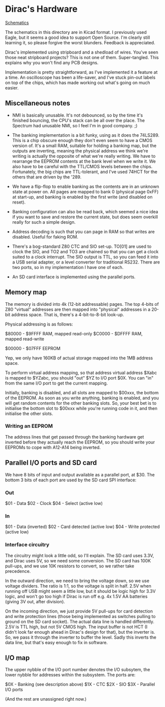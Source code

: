 Dirac's Hardware
================

[Schematics](./z80-schematics.pdf)

The schematics in this directory are in Kicad format. I previously
used Eagle, but it seems a good idea to support Open Source. I'm
clearly still learning it, so please forgive the worst
blunders. Feedback is appreciated.

Dirac's implemented using stripboard and a shedload of wires. You've
seen those neat stripboard projects? This is not one of
them. Super-tangled. This explains why you won't find any PCB designs.

Implementation is pretty straightforward, as I've implemented it a
feature at a time. An oscilloscope has been a life-saver, and I've
stuck pin-out labels on top of the chips, which has made working out
what's going on much easier.

Miscellaneous notes
-------------------

* NMI is basically unusable. It's not debounced, so by the time it's
  finished bouncing, the CPU's stack can be all over the place. The
  Spectrum had unusable NMI, so I feel I'm in good company. ;)

* The banking implementation is a bit funky, using as it does the
  74LS289. This is a chip obscure enough they don't even seem to have
  a CMOS version of. It's a small RAM, suitable for holding a banking
  map, but the outputs are inverting, meaning the physical address we
  think we're writing is actually the opposite of what we're really
  writing. We have to rearrange the EEPROM contents at the bank level
  when we write it. We also have to be careful with the TTL/CMOS
  levels between the chips. Fortunately, the big chips are
  TTL-tolerant, and I've used 74HCT for the others that are driven by
  the '289.

* We have a flip-flop to enable banking as the contents are in an
  unknown state at power on. All pages are mapped to bank 0 (physical
  page 0xFF) at start-up, and banking is enabled by the first write
  (and disabled on reset).

* Banking configuration can also be read back, which seemed a nice
  idea if you want to save and restore the current state, but does
  seem overkill really for such a simple design.

* Address decoding is such that you can page in RAM so that writes are
  disabled. Useful for faking ROM.

* There's a bog-standard Z80 CTC and SIO set-up. TO[01] are used to
  clock the SIO, and TO2 and TO3 are chained so that you can get a
  clock suited to a clock interrupt. The SIO output is TTL, so you can
  feed it into a USB serial adapter, or a level converter for
  traditional RS232. There are two ports, so in my implementation I
  have one of each.

* An SD card interface is implemented using the parallel ports.

Memory map
----------

The memory is divided into 4k (12-bit addressable) pages. The top
4-bits of Z80 "virtual" addresses are then mapped into "physical"
addresses in a 20-bit address space. That is, there's a 4-bit-to-8-bit
look-up.

Physical addressing is as follows:

$80000 - $9FFFF RAM, mapped read-only
$C0000 - $DFFFF RAM, mapped read-write

$00000 - $07FFF EEPROM

Yep, we only have 160KB of actual storage mapped into the 1MB address
space.

To perform virtual address mapping, so that address virtual address
$Xabc is mapped to $YZabc, you should "out" $YZ to I/O port $0X. You
can "in" from the same I/O port to get the current mapping.

Initially, banking is disabled, and all slots are mapped to $00xxx,
the bottom of the EEPROM. As soon as you write anything, banking is
enabled, and you will get random contents for the other banking slots.
So, your best bet is to initialise the bottom slot to $00xxx while
you're running code in it, and then initialise the other slots.

### Writing an EEPROM

The address lines that get passed through the banking hardware get
inverted before they actually reach the EEPROM, so you should write
your EEPROMs to cope with A12-A14 being inverted.

Parallel I/O ports and SD card
------------------------------

We have 8 bits of input and output available as a parallel port, at
$30. The bottom 3 bits of each port are used by the SD card SPI
interface:

### Out

$01 - Data
$02 - Clock
$04 - Select (active low)

### In

$01 - Data (inverted)
$02 - Card detected (active low)
$04 - Write protected (active low)

### Interface circuitry

The circuitry might look a little odd, so I'll explain. The SD card
uses 3.3V, and Dirac uses 5V, so we need some conversion. The SD card
has 100K pull-ups, and we use 10K resistors to convert, so we rather
take precedence.

In the outward direction, we need to bring the voltage down, so we use
voltage dividers. The ratio is 1:1, so the voltage is split in half.
2.5V when running off USB might seem a little low, but it should be
logic high for 3.3V logic, and won't go too high if Dirac is run off
e.g. 4x 1.5V AA batteries (giving 3V out, after division).

On the incoming direction, we just provide 5V pull-ups for card
detection and write protection lines (those being implemented as
switches pulling to ground on the SD card socket). The actual data
line is handled differently. 2.5V is TTL high, but not 5V CMOS high.
The input buffer is not HCT (I didn't look far enough ahead in Dirac's
design for that), but the inverter is. So, we pass it through the
inverter to buffer the level. Sadly this inverts the data line, but
that's easy enough to fix in software.

I/O map
-------

The upper nybble of the I/O port number denotes the I/O subsytem, the
lower nybble for addresses within the subsystem. The ports are:

$0X - Banking (see description above)
$1X - CTC
$2X - SIO
$3X - Parallel I/O ports

(And the rest are unassigned right now.)
